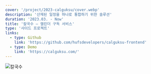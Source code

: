 ```yaml
---
cover: '/project/2023-calguksu/cover.webp'
description: '산재된 일정을 하나로 통합하기 위한 솔루션'
duration: '2023.03. - Now'
title: '칼국수 — 캘린더 구독 서비스'
type: '사이드 프로젝트'
links:
  - type: Github
    link: 'https://github.com/hufsdevelopers/calguksu-frontend'
  - type: Demo
    link: 'https://calguksu.com/'
---
```


![칼국수](/project/calguksu/cover.webp)
